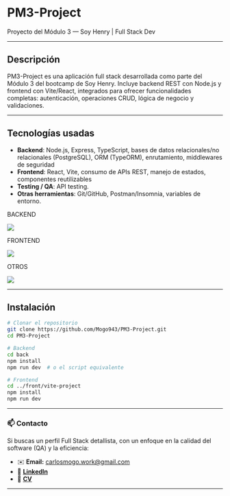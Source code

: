 # PM3-Project  
Proyecto del Módulo 3 — Soy Henry | Full Stack Dev

---

## Descripción  
PM3-Project es una aplicación full stack desarrollada como parte del Módulo 3 del bootcamp de Soy Henry. Incluye backend REST con Node.js y frontend con Vite/React, integrados para ofrecer funcionalidades completas: autenticación, operaciones CRUD, lógica de negocio y validaciones.

---

## Tecnologías usadas

- **Backend**: Node.js, Express, TypeScript, bases de datos relacionales/no relacionales (PostgreSQL), ORM (TypeORM), enrutamiento, middlewares de seguridad  
- **Frontend**: React, Vite, consumo de APIs REST, manejo de estados, componentes reutilizables  
- **Testing / QA**: API testing.
- **Otras herramientas**: Git/GitHub, Postman/Insomnia, variables de entorno.

<p align="center">
  <p>BACKEND</p>
  <a href="https://skillicons.dev">
    <img src="https://skillicons.dev/icons?i=express,js,nodejs,ts,postgres" />
  </a>
</p>

<p align="center">
  <p>FRONTEND</p>
  <a href="https://skillicons.dev">
    <img src="https://skillicons.dev/icons?i=css,html,js,ts,react,vite" />
  </a>
</p>

<p align="center">
  <p>OTROS</p>
  <a href="https://skillicons.dev">
    <img src="https://skillicons.dev/icons?i=git,github,npm,postman,vscode" />
  </a>
</p>

---

## Instalación

```bash
# Clonar el repositorio
git clone https://github.com/Mogo943/PM3-Project.git
cd PM3-Project

# Backend
cd back
npm install
npm run dev  # o el script equivalente

# Frontend
cd ../front/vite-project
npm install
npm run dev
```

---

### 📫 Contacto

Si buscas un perfil Full Stack detallista, con un enfoque en la calidad del software (QA) y la eficiencia:
- ✉️ **Email:** carlosmogo.work@gmail.com
- 💼 [**LinkedIn**](https://www.linkedin.com/in/carlosmogollon-it/)
- 📁 [**CV**](https://bit.ly/carlos-mogollon-cv)

---
